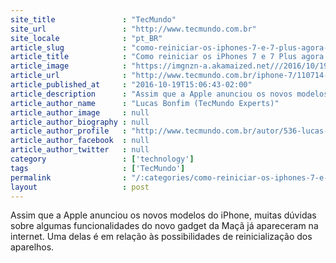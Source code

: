 ```yaml
---
site_title               : "TecMundo"
site_url                 : "http://www.tecmundo.com.br"
site_locale              : "pt_BR"
article_slug             : "como-reiniciar-os-iphones-7-e-7-plus-agora-que-eles-nao-tem-botao-home"
article_title            : "Como reiniciar os iPhones 7 e 7 Plus agora que eles não têm botão Home?"
article_image            : "https://imgnzn-a.akamaized.net///2016/10/19/19100717448524-t1200x480.jpg"
article_url              : "http://www.tecmundo.com.br/iphone-7/110714-como-reiniciar-iphones-7-7-plus-eles-nao-tem-botao-home.htm"
article_published_at     : "2016-10-19T15:06:43-02:00"
article_description      : "Assim que a Apple anunciou os novos modelos do iPhone, muitas dúvidas sobre algumas funcionalidades do novo gadget da Maçã já apareceram na internet. Uma delas é em relação às possibilidades de reinicialização dos aparelhos."
article_author_name      : "Lucas Bonfim (TecMundo Experts)"
article_author_image     : null
article_author_biography : null
article_author_profile   : "http://www.tecmundo.com.br/autor/536-lucas-bonfim-tecmundo-experts/"
article_author_facebook  : null
article_author_twitter   : null
category                 : ['technology']
tags                     : ['TecMundo']
permalink                : "/:categories/como-reiniciar-os-iphones-7-e-7-plus-agora-que-eles-nao-tem-botao-home/"
layout                   : post
---
```


Assim que a Apple anunciou os novos modelos do iPhone, muitas dúvidas sobre algumas funcionalidades do novo gadget da Maçã já apareceram na internet. Uma delas é em relação às possibilidades de reinicialização dos aparelhos.
